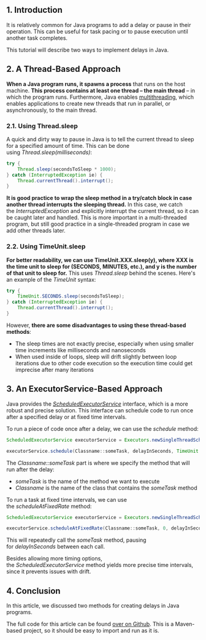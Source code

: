 
## 1. Introduction

It is relatively common for Java programs to add a delay or pause in their operation. This can be useful for task pacing or to pause execution until another task completes.

This tutorial will describe two ways to implement delays in Java.

## 2. A Thread-Based Approach

**When a Java program runs, it spawns a process** that runs on the host machine. **This process contains at least one thread – the main thread** – in which the program runs. Furthermore, Java enables [multithreading](https://www.baeldung.com/java-thread-lifecycle), which enables applications to create new threads that run in parallel, or asynchronously, to the main thread.

### 2.1. Using Thread.sleep

A quick and dirty way to pause in Java is to tell the current thread to sleep for a specified amount of time. This can be done using _Thread.sleep(milliseconds)_:

```java
try {
    Thread.sleep(secondsToSleep * 1000);
} catch (InterruptedException ie) {
    Thread.currentThread().interrupt();
}
```

**It is good practice to wrap the sleep method in a try/catch block in case another thread interrupts the sleeping thread.** In this case, we catch the _InterruptedException_ and explicitly interrupt the current thread, so it can be caught later and handled. This is more important in a multi-threaded program, but still good practice in a single-threaded program in case we add other threads later.

### 2.2. Using TimeUnit.sleep

**For better readability, we can use TimeUnit.XXX.sleep(y), where XXX is the time unit to sleep for (SECONDS, MINUTES, etc.), and y is the number of that unit to sleep for.** This uses _Thread.sleep_ behind the scenes. Here's an example of the _TimeUnit_ syntax:

```java
try {
    TimeUnit.SECONDS.sleep(secondsToSleep);
} catch (InterruptedException ie) {
    Thread.currentThread().interrupt();
}
```

However, **there are some disadvantages to using these thread-based methods**:

- The sleep times are not exactly precise, especially when using smaller time increments like milliseconds and nanoseconds
- When used inside of loops, sleep will drift slightly between loop iterations due to other code execution so the execution time could get imprecise after many iterations

## 3. An ExecutorService-Based Approach

Java provides the [_ScheduledExecutorService_](https://www.baeldung.com/java-executor-service-tutorial) interface, which is a more robust and precise solution. This interface can schedule code to run once after a specified delay or at fixed time intervals.

To run a piece of code once after a delay, we can use the _schedule_ method:

```java
ScheduledExecutorService executorService = Executors.newSingleThreadScheduledExecutor();

executorService.schedule(Classname::someTask, delayInSeconds, TimeUnit.SECONDS);
```

The _Classname::someTask_ part is where we specify the method that will run after the delay:

- _someTask_ is the name of the method we want to execute
- _Classname_ is the name of the class that contains the _someTask_ method

To run a task at fixed time intervals, we can use the _scheduleAtFixedRate_ method:

```java
ScheduledExecutorService executorService = Executors.newSingleThreadScheduledExecutor();

executorService.scheduleAtFixedRate(Classname::someTask, 0, delayInSeconds, TimeUnit.SECONDS);
```

This will repeatedly call the _someTask_ method, pausing for _delayInSeconds_ between each call.

Besides allowing more timing options, the _ScheduledExecutorService_ method yields more precise time intervals, since it prevents issues with drift.

## 4. Conclusion

In this article, we discussed two methods for creating delays in Java programs.

The full code for this article can be found [over on Github](https://github.com/eugenp/tutorials/tree/master/core-java-modules/core-java-concurrency-basic-2). This is a Maven-based project, so it should be easy to import and run as it is.